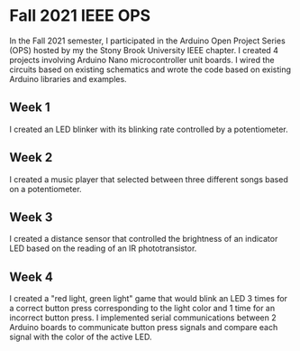 # Fall 2021 IEEE OPS

In the Fall 2021 semester, I participated in the Arduino Open Project Series (OPS) hosted by my the Stony Brook University IEEE chapter. I created 4 projects involving Arduino Nano microcontroller unit boards. I wired the circuits based on existing schematics and wrote the code based on existing Arduino libraries and examples.

## Week 1

I created an LED blinker with its blinking rate controlled by a potentiometer.

## Week 2

I created a music player that selected between three different songs based on a potentiometer.

## Week 3

I created a distance sensor that controlled the brightness of an indicator LED based on the reading of an IR phototransistor.

## Week 4

I created a "red light, green light" game that would blink an LED 3 times for a correct button press corresponding to the light color and 1 time for an incorrect button press. I implemented serial communications between 2 Arduino boards to communicate button press signals and compare each signal with the color of the active LED.
